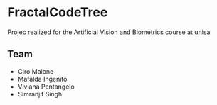 # FractalCodeTree
Projec realized for the Artificial Vision and Biometrics course at unisa

## Team
- Ciro Maione
- Mafalda Ingenito
- Viviana Pentangelo
- Simranjit Singh
